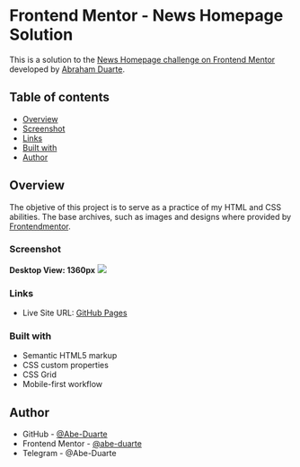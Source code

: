 # Frontend Mentor - News Homepage Solution

This is a solution to the [News Homepage challenge on Frontend Mentor](https://www.frontendmentor.io/challenges/news-homepage-H6SWTa1MFl) developed by [Abraham Duarte](https://github.com/Abe-Duarte).

## Table of contents

- [Overview](#overview)
- [Screenshot](#screenshot)
- [Links](#links)
- [Built with](#built-with)
- [Author](#author)

## Overview
The objetive of this project is to serve as a practice of my HTML and CSS abilities. The base archives, such as images and designs where provided by [Frontendmentor](https://frontendmentor.io/).

### Screenshot
<b>Desktop View: 1360px</b>
![](./screenshots/1360px-width.png)

### Links
- Live Site URL: [GitHub Pages](https://abe-duarte.github.io/News-Homepage/)

### Built with

- Semantic HTML5 markup
- CSS custom properties
- CSS Grid
- Mobile-first workflow

## Author

- GitHub - [@Abe-Duarte](https://www.github.com/Abe-Duarte)
- Frontend Mentor - [@abe-duarte](https://www.frontendmentor.io/profile/Abe-Duarte)
- Telegram - @Abe-Duarte

